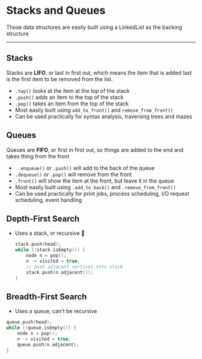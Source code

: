 # Stacks and Queues

These data structures are easily built using a LinkedList as the backing structure

------

## Stacks

Stacks are **LIFO**, or last in first out, which means the item that is added last is the first item to be removed from the list.

- `.top()` looks at the item at the top of the stack
- `.push()` adds an item to the top of the stack
- `.pop()` takes an item from the top of the stack
-  Most easily built using `add_to_front()` and `remove_from_front()` 
- Can be used practically for syntax analysis, traversing trees and mazes

## Queues

Queues are **FIFO**, or first in first out, so things are added to the end and takes thing from the front

- ` .enqueue()` or `.push()` will add to the back of the queue
- `.dequeue()` or `.pop()` will remove from the front
- `.front()` will show the item at the front, but leave it in the queue
- Most easily built using `.add_to_back()` and `.remove_from_front()`
- Can be used practically for print jobs, process scheduling, I/O request scheduling, event handling

## Depth-First Search

- Uses a stack, or recursive :thinking:

    ```c++
    stack.push(head);
    while (!stack.isEmpty()) {
        node n = pop();
        n -> visited = true;
        // push adjacent vertices onto stack
        stack.push(n.adjacent());
    }
    ```

## Breadth-First Search

- Uses a queue, can't be recursive

```c++
queue.push(head);
while (!queue.isEmpty()) {
    node n = pop();
    n -> visited = true;
    queue.push(n.adjacent);
}
```

